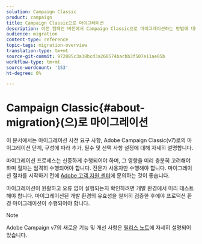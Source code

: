 ```yaml
---
solution: Campaign Classic
product: campaign
title: Campaign Classic으로 마이그레이션
description: 이전 캠페인 버전에서 Campaign Classic으로 마이그레이션하는 방법에 대해 알아봅니다.
audience: migration
content-type: reference
topic-tags: migration-overview
translation-type: tm+mt
source-git-commit: 972885c3a38bcd3a260574bacbb3f507e11ae05b
workflow-type: tm+mt
source-wordcount: '153'
ht-degree: 0%

---
```



# Campaign Classic{#about-migration}(으)로 마이그레이션

이 문서에서는 마이그레이션 사전 요구 사항, Adobe Campaign Classic(v7)로의 마이그레이션 단계, 구성에 따라 추가, 필수 및 선택 사항 설정에 대해 자세히 설명합니다.

마이그레이션 프로세스는 신중하게 수행되어야 하며, 그 영향을 미리 충분히 고려해야 하며 절차는 엄격히 수행되어야 합니다. 전문가 사용자만 수행해야 합니다. 마이그레이션 절차를 시작하기 전에 [Adobe 고객 지원 센터](https://helpx.adobe.com/enterprise/admin-guide.html/enterprise/using/support-for-experience-cloud.ug.html)에 문의하는 것이 좋습니다.

마이그레이션이 원활하고 오류 없이 실행되는지 확인하려면 개발 환경에서 미리 테스트해야 합니다. 마이그레이션된 개발 환경의 유효성을 철저히 검증한 후에야 프로덕션 환경 마이그레이션이 수행되어야 합니다.

>[!NOTE]
>
>Adobe Campaign v7의 새로운 기능 및 개선 사항은 [릴리스 노트](../../rn/using/latest-release.md)에 자세히 설명되어 있습니다.

